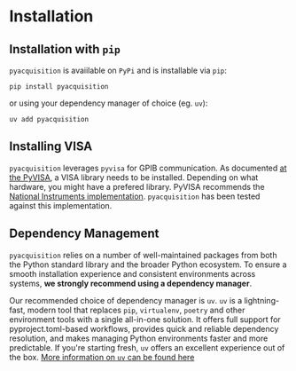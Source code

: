 # Installation

## Installation with `pip`

`pyacquisition` is avaiilable on `PyPi` and is installable via `pip`:

```
pip install pyacquisition
```

or using your dependency manager of choice (eg. `uv`):

```
uv add pyacquisition
```

## Installing VISA

`pyacquisition` leverages `pyvisa` for GPIB communication. As documented [at the PyVISA](https://pyvisa.readthedocs.io/en/latest/), a VISA library needs to be installed. Depending on what hardware, you might have a prefered library. PyVISA recommends the [National Instruments implementation](https://www.ni.com/en/support/downloads/drivers/download.ni-visa.html). `pyacquisition` has been tested against this implementation.

## Dependency Management

`pyacquisition` relies on a number of well-maintained packages from both the Python standard library and the broader Python ecosystem. To ensure a smooth installation experience and consistent environments across systems, **we strongly recommend using a dependency manager**.

Our recommended choice of dependency manager is `uv`. `uv` is a lightning-fast, modern tool that replaces `pip`, `virtualenv`, `poetry` and other environment tools with a single all-in-one solution. It offers full support for pyproject.toml-based workflows, provides quick and reliable dependency resolution, and makes managing Python environments faster and more predictable. If you're starting fresh, `uv` offers an excellent experience out of the box. [More information on `uv` can be found here](https://docs.astral.sh/uv/)

